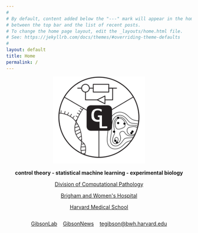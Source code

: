 ```yaml
---
#
# By default, content added below the "---" mark will appear in the home page
# between the top bar and the list of recent posts.
# To change the home page layout, edit the _layouts/home.html file.
# See: https://jekyllrb.com/docs/themes/#overriding-theme-defaults
#
layout: default
title: Home
permalink: /
---
```

<div align="center">
<img  src="/image/main.svg" alt="Gibon Lab" width=250pt >
</div>
<p align=center> <b> control theory - statistical machine learning - experimental biology </b></p>

<p align=center><a href="https://comp-path.bwh.harvard.edu/">Division of Computational Pathology </a></p>
<p align=center> <a href="https://www.brighamandwomens.org/">Brigham and Women's Hospital</a></p>
<p align=center> <a href="https://hms.harvard.edu/">Harvard Medical School</a></p>

<span style="display: block; margin-bottom: 2em"></span>

<p align=center>
      <a href="https://github.com/GibsonLab" style="display: inline-block"><i class="fa fa-github"></i> GibsonLab</a>&nbsp;&nbsp;&nbsp;
      <a href="https://twitter.com/GibsonNews" style="display: inline-block"><i class="fa fa-twitter"></i> GibsonNews</a>&nbsp;&nbsp;&nbsp;
      <a href="mailto:tegibson@bwh.harvard.edu" style="display: inline-block"><i class="fa fa-envelope-o"></i> tegibson@bwh.harvard.edu</a></p>

<!-- <span style="display: block; margin-bottom: 3em"></span>
<div style="   background: WhiteSmoke; padding: 10px; border-radius:10px; border: 1px solid Gray; width: 85%; margin: auto">
        <b>News</b>
        <ul>
        <li>New website, github, and twitter handles for the lab! </li>
        <li>Zack Gromko joins the lab as an MIT UROP and will be working on ChronoStrain</li>
        <li>Travis introduced a new member to the family </li>
        </ul>
</div>
-->
